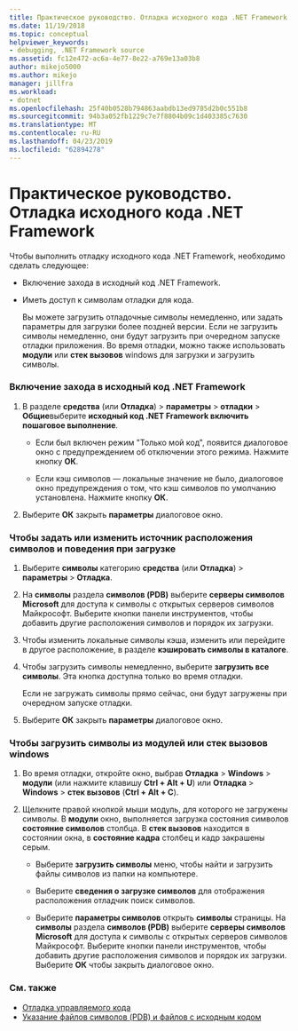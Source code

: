```yaml
---
title: Практическое руководство. Отладка исходного кода .NET Framework | Документация Майкрософт
ms.date: 11/19/2018
ms.topic: conceptual
helpviewer_keywords:
- debugging, .NET Framework source
ms.assetid: fc12e472-ac6a-4e77-8e22-a769e13a03b8
author: mikejo5000
ms.author: mikejo
manager: jillfra
ms.workload:
- dotnet
ms.openlocfilehash: 25f40b0528b794863aabdb13ed9785d2b0c551b8
ms.sourcegitcommit: 94b3a052fb1229c7e7f8804b09c1d403385c7630
ms.translationtype: MT
ms.contentlocale: ru-RU
ms.lasthandoff: 04/23/2019
ms.locfileid: "62894278"
---
```

# <a name="how-to-debug-net-framework-source"></a>Практическое руководство. Отладка исходного кода .NET Framework

Чтобы выполнить отладку исходного кода .NET Framework, необходимо сделать следующее:

- Включение захода в исходный код .NET Framework.

- Иметь доступ к символам отладки для кода.

  Вы можете загрузить отладочные символы немедленно, или задать параметры для загрузки более поздней версии. Если не загрузить символы немедленно, они будут загрузить при очередном запуске отладки приложения. Во время отладки, можно также использовать **модули** или **стек вызовов** windows для загрузки и загрузить символы.

### <a name="to-enable-stepping-into-net-framework-source"></a>Включение захода в исходный код .NET Framework

1. В разделе **средства** (или **Отладка**) > **параметры** > **отладки** > **Общие**выберите **исходный код .NET Framework включить пошаговое выполнение**.

   - Если был включен режим "Только мой код", появится диалоговое окно с предупреждением об отключении этого режима. Нажмите кнопку **ОК**.

   - Если кэш символов — локальные значение не было, диалоговое окно предупреждения о том, что кэш символов по умолчанию установлена. Нажмите кнопку **ОК**.

1. Выберите **ОК** закрыть **параметры** диалоговое окно.

### <a name="to-set-or-change-symbol-source-locations-and-loading-behavior"></a>Чтобы задать или изменить источник расположения символов и поведения при загрузке

1. Выберите **символы** категорию **средства** (или **Отладка**) > **параметры** > **Отладка**.

1. На **символы** раздела **символов (PDB)** выберите **серверы символов Microsoft** для доступа к символы с открытых серверов символов Майкрософт. Выберите кнопки панели инструментов, чтобы добавить другие расположения символов и порядок их загрузки.

1. Чтобы изменить локальные символы кэша, изменить или перейдите в другое расположение, в разделе **кэшировать символы в каталоге**.

1. Чтобы загрузить символы немедленно, выберите **загрузить все символы**. Эта кнопка доступна только во время отладки.

   Если не загружать символы прямо сейчас, они будут загружены при очередном запуске отладки.

1. Выберите **ОК** закрыть **параметры** диалоговое окно.

### <a name="to-load-symbols-from-the-modules-or-call-stack-windows"></a>Чтобы загрузить символы из модулей или стек вызовов windows

1. Во время отладки, откройте окно, выбрав **Отладка** > **Windows** > **модули** (или нажмите клавишу **Ctrl + Alt + U**) или **Отладка** > **Windows** > **стек вызовов** (**Ctrl + Alt + C**).

1. Щелкните правой кнопкой мыши модуль, для которого не загружены символы. В **модули** окно, выполняется загрузка состояния символов **состояние символов** столбца. В **стек вызовов** находится в состоянии окна, в **состояние кадра** столбец и кадр закрашены серым.

   - Выберите **загрузить символы** меню, чтобы найти и загрузить файлы символов из папки на компьютере.

   - Выберите **сведения о загрузке символов** для отображения расположения отладчик поиск символов.

   - Выберите **параметры символов** открыть **символы** страницы. На **символы** раздела **символов (PDB)** выберите **серверы символов Microsoft** для доступа к символы с открытых серверов символов Майкрософт. Выберите кнопки панели инструментов, чтобы добавить другие расположения символов и порядок их загрузки. Выберите **ОК** чтобы закрыть диалоговое окно.

### <a name="see-also"></a>См. также
- [Отладка управляемого кода](../debugger/debugging-managed-code.md)
- [Указание файлов символов (PDB) и файлов с исходным кодом](../debugger/specify-symbol-dot-pdb-and-source-files-in-the-visual-studio-debugger.md)